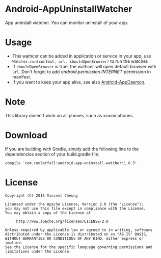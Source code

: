 Android-AppUninstallWatcher
===========================
App uninstall watcher. You can monitor uninstall of your app.

Usage
=====
* This wathcer can be added in application or service in your app, use `Watcher.run(context, url, shouldOpenBrowser)` to run the watcher.
* If `shouldOpenBrowser` is true, the wathcer will open default browser with `url`. Don't forget to add *android.permission.INTERNET* permission in manifest.
* If you want to keep your app alive, see also [Android-AppDaemon][1].

Note
====
This library dosen't work on all phones, such as xiaomi phones.

Download
========
If you are building with Gradle, simply add the following line to the dependencies section of your build.gradle file:

    compile 'com.coolerfall:android-app-uninstall-watcher:1.0.3'

License
=======

    Copyright (C) 2015 Vincent Cheung

    Licensed under the Apache License, Version 2.0 (the "License");
    you may not use this file except in compliance with the License.
    You may obtain a copy of the License at

         http://www.apache.org/licenses/LICENSE-2.0

    Unless required by applicable law or agreed to in writing, software
    distributed under the License is distributed on an "AS IS" BASIS,
    WITHOUT WARRANTIES OR CONDITIONS OF ANY KIND, either express or implied.
    See the License for the specific language governing permissions and
    limitations under the License.

[1]: https://github.com/Coolerfall/Android-AppDaemon
